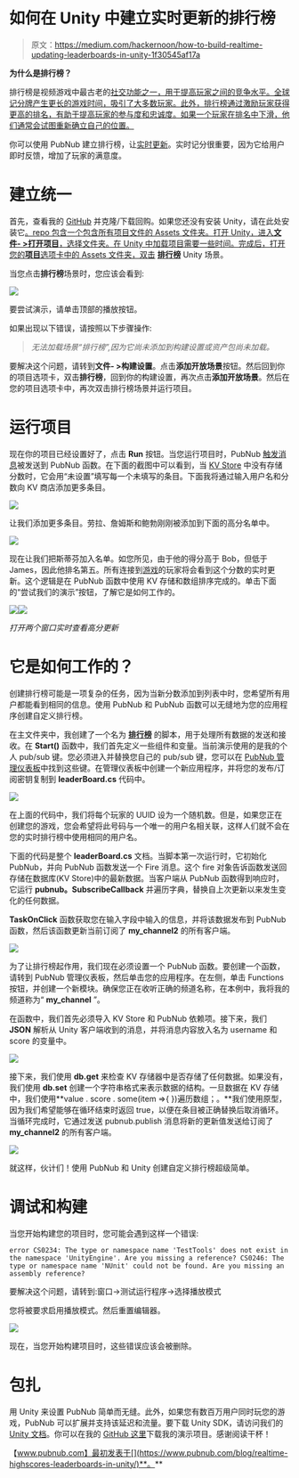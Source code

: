 # 如何在 Unity 中建立实时更新的排行榜

> 原文：<https://medium.com/hackernoon/how-to-build-realtime-updating-leaderboards-in-unity-1f30545af17a>

**为什么是排行榜？**

排行榜是视频游戏中最古老的[社交功能之一，用于提高玩家之间的竞争水平。全球记分牌产生更长的游戏时间，吸引了大多数玩家。此外，排行榜通过激励玩家获得更高的排名，有助于提高玩家的参与度和忠诚度。如果一个玩家在排名中下滑，他们通常会试图重新确立自己的位置。](https://www.gamasutra.com/blogs/JoeHanson/20180507/317700/Level_Up_Engagement_and_Put_the_Social_in_Multiplayer_Games.php)

你可以使用 PubNub 建立排行榜，让[实时更新](https://www.pubnub.com/solutions/realtime-updates/)。实时记分很重要，因为它给用户即时反馈，增加了玩家的满意度。

# 建立统一

首先，查看我的 [GitHub](https://github.com/JordanSchuetz/Realtime-Unity-Leaderboards-with-PubNub) 并克隆/下载回购。如果您还没有安装 Unity，请在此处安装它[。repo 包含一个包含所有项目文件的 Assets 文件夹。打开 Unity，进入**文件- >打开项目**，选择文件夹。在 Unity 中加载项目需要一些时间。完成后，打开您的**项目**选项卡中的 Assets 文件夹，双击](https://unity3d.com/get-unity/download) [**排行榜**](https://hackernoon.com/tagged/leaderboard) Unity 场景。

当您点击**排行榜**场景时，您应该会看到:

![](img/0f3e3b17df16b3a52b6e40a6f5ee64dd.png)

要尝试演示，请单击顶部的播放按钮。

如果出现以下错误，请按照以下步骤操作:

> *无法加载场景“排行榜”,因为它尚未添加到构建设置或资产包尚未加载。*

要解决这个问题，请转到**文件- >构建设置**。点击**添加开放场景**按钮。然后回到你的项目选项卡，双击**排行榜**，回到你的构建设置，再次点击**添加开放场景**。然后在您的项目选项卡中，再次双击排行榜场景并运行项目。

# 运行项目

现在你的项目已经设置好了，点击 **Run** 按钮。当您运行项目时，PubNub [触发消息](https://github.com/JordanSchuetz/Realtime-Unity-Leaderboards-with-PubNub/blob/master/Assets/leaderBoard.cs#L52)被发送到 PubNub 函数。在下面的截图中可以看到，当 [KV Store](https://www.pubnub.com/docs/blocks/tutorials/kv-store) 中没有存储分数时，它会用“未设置”填写每一个未填写的条目。下面我将通过输入用户名和分数向 KV 商店添加更多条目。

![](img/3b86a899fddfb726d9292c626eef5b5a.png)

让我们添加更多条目。劳拉、詹姆斯和鲍勃刚刚被添加到下面的高分名单中。

![](img/a9274294c601385e138b133c8185a32a.png)

现在让我们把斯蒂芬加入名单。如您所见，由于他的得分高于 Bob，但低于 James，因此他排名第五。所有连接到[游戏](https://hackernoon.com/tagged/game)的玩家将会看到这个分数的实时更新。这个逻辑是在 PubNub 函数中使用 KV 存储和数组排序完成的。单击下面的“尝试我们的演示”按钮，了解它是如何工作的。

![](img/a7c1888d0ea04d009a5339ab528bfe24.png)[![](img/b8c562b6badc1efc450fdadbf73311b1.png)](https://jordanschuetz.github.io/Realtime-Unity-Leaderboards-with-PubNub/webgldemo/index.html)

*打开两个窗口实时查看高分更新*

# 它是如何工作的？

创建排行榜可能是一项复杂的任务，因为当新分数添加到列表中时，您希望所有用户都能看到相同的信息。使用 PubNub 和 PubNub 函数可以无缝地为您的应用程序创建自定义排行榜。

在主文件夹中，我创建了一个名为 [**排行榜**](https://github.com/JordanSchuetz/Realtime-Unity-Leaderboards-with-PubNub/blob/master/Assets/leaderBoard.cs) 的脚本，用于处理所有数据的发送和接收。在 **Start()** 函数中，我们首先定义一些组件和变量。当前演示使用的是我的个人 pub/sub 键。您必须进入并替换您自己的 pub/sub 键，您可以在 [PubNub 管理仪表板](https://dashboard.pubnub.com/login)中找到这些键。在管理仪表板中创建一个新应用程序，并将您的发布/订阅密钥复制到 **leaderBoard.cs** 代码中。

![](img/88085641a5c475a9d6e0fa11bc386560.png)

在上面的代码中，我们将每个玩家的 UUID 设为一个随机数。但是，如果您正在创建您的游戏，您会希望将此号码与一个唯一的用户名相关联，这样人们就不会在您的实时排行榜中使用相同的用户名。

下面的代码是整个 **leaderBoard.cs** 文档。当脚本第一次运行时，它初始化 PubNub，并向 PubNub 函数发送一个 Fire 消息。这个 fire 对象告诉函数发送回存储在数据库(KV Store)中的最新数据。当客户端从 PubNub 函数得到响应时，它运行 **pubnub。SubscribeCallback** 并遍历字典，替换自上次更新以来发生变化的任何数据。

**TaskOnClick** 函数获取您在输入字段中输入的信息，并将该数据发布到 PubNub 函数，然后该函数更新当前订阅了 **my_channel2** 的所有客户端。

![](img/c95482bbd39761ffdf00747fa413cb4b.png)

为了让排行榜起作用，我们现在必须设置一个 PubNub 函数。要创建一个函数，请转到 PubNub 管理仪表板，然后单击您的应用程序。在左侧，单击 Functions 按钮，并创建一个新模块。确保您正在收听正确的频道名称，在本例中，我将我的频道称为“ **my_channel** ”。

在函数中，我们首先必须导入 KV Store 和 PubNub 依赖项。接下来，我们 **JSON** 解析从 Unity 客户端收到的消息，并将消息内容放入名为 username 和 score 的变量中。

![](img/a98d7f2f3d95e482fb8497f3ed443d43.png)

接下来，我们使用 **db.get** 来检查 KV 存储器中是否存储了任何数据。如果没有，我们使用 **db.set** 创建一个字符串格式来表示数据的结构。一旦数据在 KV 存储中，我们使用**value . score . some(item =>{ })遍历数组；。**我们使用原型，因为我们希望能够在循环结束时返回 true，以便在条目被正确替换后取消循环。当循环完成时，它通过发送 pubnub.publish 消息将新的更新值发送给订阅了 **my_channel2** 的所有客户端。

![](img/ad1d40edb599edba20842abd237224eb.png)

就这样，伙计们！使用 PubNub 和 Unity 创建自定义排行榜超级简单。

# 调试和构建

当您开始构建您的项目时，您可能会遇到这样一个错误:

```
error CS0234: The type or namespace name 'TestTools' does not exist in the namespace 'UnityEngine'. Are you missing a reference? CS0246: The type or namespace name 'NUnit' could not be found. Are you missing an assembly reference?
```

要解决这个问题，请转到:窗口->测试运行程序->选择播放模式

您将被要求启用播放模式。然后重置编辑器。

![](img/11d1c37ccc4c94d7606fe8b1a04dae36.png)

现在，当您开始构建项目时，这些错误应该会被删除。

# 包扎

用 Unity 来设置 PubNub 简单而无缝。此外，如果您有数百万用户同时玩您的游戏，PubNub 可以扩展并支持该延迟和流量。要下载 Unity SDK，请访问我们的 [Unity 文档](https://www.pubnub.com/docs/unity3d-c-sharp/pubnub-c-sharp-sdk)。你可以在我的 [GitHub 这里](https://github.com/JordanSchuetz/Realtime-Unity-Leaderboards-with-PubNub)下载我的演示项目。感谢阅读干杯！

【www.pubnub.com】最初发表于[](https://www.pubnub.com/blog/realtime-highscores-leaderboards-in-unity/)**。**